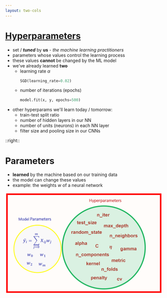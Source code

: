```yaml
---
layout: two-cols
---
```


# [Hyperparameters](https://towardsdatascience.com/parameters-and-hyperparameters-aa609601a9ac)

- set / ***tuned*** by **us** - *the machine learning practitioners*
- parameters whose values control the learning process
- these values **cannot** be changed by the ML model
- we've already learned **two**
  * learning rate $\alpha$
    ```py
    SGD(learning_rate=0.02)
    ```
  * number of iterations (epochs)
    ```py
    model.fit(x, y, epochs=500)
    ```
- other hyperparams we'll learn today / tomorrow:
  * train-test split ratio
  * number of hidden layers in our NN
  * number of units (neurons) in each NN layer
  * filter size and pooling size in our CNNs

::right::

# Parameters

- **learned** by the machine based on our training data
- the model can change these values
- example: the weights $w$ of a neural network

<img class="mt-12 ml-8" alt="hyperparams" src="/images/hyperparams.png" />